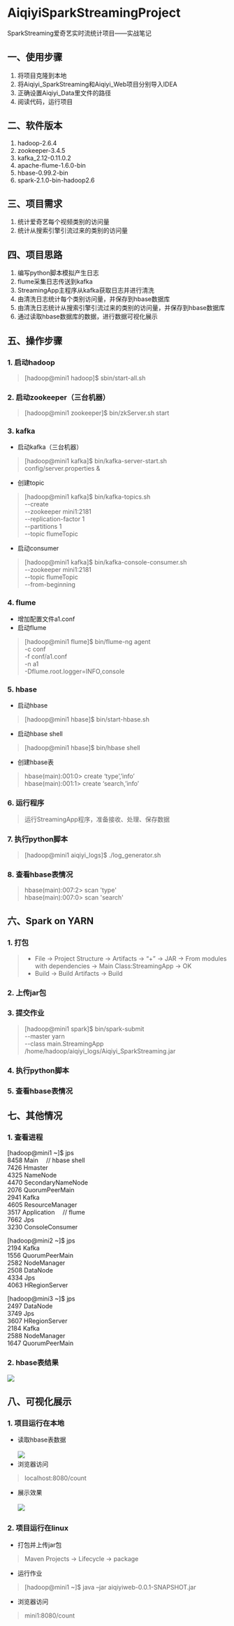 # AiqiyiSparkStreamingProject
SparkStreaming爱奇艺实时流统计项目——实战笔记

## 一、使用步骤
1. 将项目克隆到本地
2. 将Aiqiyi_SparkStreaming和Aiqiyi_Web项目分别导入IDEA
3. 正确设置Aiqiyi_Data里文件的路径
4. 阅读代码，运行项目

## 二、软件版本
1. hadoop-2.6.4
2. zookeeper-3.4.5
3. kafka_2.12-0.11.0.2
4. apache-flume-1.6.0-bin
5. hbase-0.99.2-bin
6. spark-2.1.0-bin-hadoop2.6

## 三、项目需求
1. 统计爱奇艺每个视频类别的访问量
2. 统计从搜索引擎引流过来的类别的访问量

## 四、项目思路
1. 编写python脚本模拟产生日志
2. flume采集日志传送到kafka
3. StreamingApp主程序从kafka获取日志并进行清洗
4. 由清洗日志统计每个类别访问量，并保存到hbase数据库
5. 由清洗日志统计从搜索引擎引流过来的类别的访问量，并保存到hbase数据库
6. 通过读取hbase数据库的数据，进行数据可视化展示

## 五、操作步骤

### 1. 启动hadoop
> [hadoop@mini1 hadoop]$ sbin/start-all.sh

### 2. 启动zookeeper（三台机器）
> [hadoop@mini1 zookeeper]$ bin/zkServer.sh start

### 3. kafka
- 启动kafka（三台机器）
> [hadoop@mini1 kafka]$ bin/kafka-server-start.sh  config/server.properties &
- 创建topic
> [hadoop@mini1 kafka]$ bin/kafka-topics.sh \
--create \
--zookeeper mini1:2181 \
--replication-factor 1 \
--partitions 1 \
--topic flumeTopic
- 启动consumer
> [hadoop@mini1 kafka]$ bin/kafka-console-consumer.sh \
--zookeeper mini1:2181 \
--topic flumeTopic \
--from-beginning

### 4. flume
- 增加配置文件a1.conf
- 启动flume
> [hadoop@mini1 flume]$ bin/flume-ng agent \
-c conf \
-f conf/a1.conf \
-n a1 \
-Dflume.root.logger=INFO,console

### 5. hbase
- 启动hbase
> [hadoop@mini1 hbase]$ bin/start-hbase.sh
- 启动hbase shell
> [hadoop@mini1 hbase]$ bin/hbase shell
- 创建hbase表
> hbase(main):001:0> create ‘type’,’info’ \
hbase(main):001:1> create ‘search,’info’

### 6. 运行程序
> 运行StreamingApp程序，准备接收、处理、保存数据

### 7. 执行python脚本
> [hadoop@mini1 aiqiyi_logs]$ ./log_generator.sh

### 8. 查看hbase表情况
> hbase(main):007:2> scan 'type' \
hbase(main):007:0> scan 'search'

## 六、Spark on YARN
### 1. 打包
> - File → Project Structure → Artifacts → “+” → JAR → From modules with dependencies → Main Class:StreamingApp → OK
> - Build → Build Artifacts → Build
### 2. 上传jar包
### 3. 提交作业
> [hadoop@mini1 spark]$ bin/spark-submit \
--master yarn \
--class main.StreamingApp \
/home/hadoop/aiqiyi_logs/Aiqiyi_SparkStreaming.jar
### 4. 执行python脚本
### 5. 查看hbase表情况

## 七、其他情况
### 1. 查看进程
[hadoop@mini1 ~]$ jps \
8458 Main		&emsp;// hbase shell \
7426 Hmaster		\
4325 NameNode \
4470 SecondaryNameNode \
2076 QuorumPeerMain  \
2941 Kafka \
4605 ResourceManager \
3517 Application		&emsp;// flume \
7662 Jps \
3230 ConsoleConsumer 

[hadoop@mini2 ~]$ jps \
2194 Kafka \
1556 QuorumPeerMain \
2582 NodeManager \
2508 DataNode \
4334 Jps  \
4063 HRegionServer 

[hadoop@mini3 ~]$ jps \
2497 DataNode \
3749 Jps \
3607 HRegionServer \
2184 Kafka \
2588 NodeManager \
1647 QuorumPeerMain 
### 2. hbase表结果
![](https://github.com/linwt/AiqiyiSparkStreamingProject/blob/master/Aiqiyi_Picture/hbase.png)

## 八、可视化展示
### 1. 项目运行在本地
- 读取hbase表数据 <br><br>
![](https://github.com/linwt/AiqiyiSparkStreamingProject/blob/master/Aiqiyi_Picture/type.png)
- 浏览器访问
> localhost:8080/count
- 展示效果 <br><br>
![](https://github.com/linwt/AiqiyiSparkStreamingProject/blob/master/Aiqiyi_Picture/visual.png)

### 2. 项目运行在linux
- 打包并上传jar包
> Maven Projects -> Lifecycle -> package
- 运行作业
> [hadoop@mini1 ~]$ java –jar aiqiyiweb-0.0.1-SNAPSHOT.jar
- 浏览器访问
> mini1:8080/count


